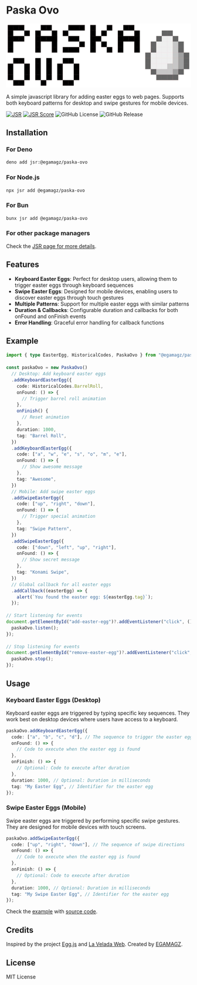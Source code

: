 # Paska Ovo

![Paska](./img/paska-logo.png)

A simple javascript library for adding easter eggs to web pages. Supports both
keyboard patterns for desktop and swipe gestures for mobile devices.

[![JSR](https://jsr.io/badges/@egamagz/paska-ovo)](https://jsr.io/@egamagz/paska-ovo)
[![JSR Score](https://jsr.io/badges/@egamagz/paska-ovo/score)](https://jsr.io/@egamagz/paska-ovo/score)
![GitHub License](https://img.shields.io/github/license/egamagz/paska-ovo)
![GitHub Release](https://img.shields.io/github/v/release/egamagz/paska-ovo)

## Installation

### For Deno

```bash
deno add jsr:@egamagz/paska-ovo
```

### For Node.js

```bash
npx jsr add @egamagz/paska-ovo
```

### For Bun

```bash
bunx jsr add @egamagz/paska-ovo
```

### For other package managers

Check the [JSR page for more details](https://jsr.io/@egamagz/paska-ovo).

## Features

- **Keyboard Easter Eggs**: Perfect for desktop users, allowing them to trigger
  easter eggs through keyboard sequences
- **Swipe Easter Eggs**: Designed for mobile devices, enabling users to discover
  easter eggs through touch gestures
- **Multiple Patterns**: Support for multiple easter eggs with similar patterns
- **Duration & Callbacks**: Configurable duration and callbacks for both onFound
  and onFinish events
- **Error Handling**: Graceful error handling for callback functions

## Example

```typescript
import { type EasterEgg, HistoricalCodes, PaskaOvo } from "@egamagz/paska-ovo";

const paskaOvo = new PaskaOvo()
  // Desktop: Add keyboard easter eggs
  .addKeyboardEasterEgg({
    code: HistoricalCodes.BarrelRoll,
    onFound: () => {
      // Trigger barrel roll animation
    },
    onFinish() {
      // Reset animation
    },
    duration: 1000,
    tag: "Barrel Roll",
  })
  .addKeyboardEasterEgg({
    code: ["a", "w", "e", "s", "o", "m", "e"],
    onFound: () => {
      // Show awesome message
    },
    tag: "Awesome",
  })
  // Mobile: Add swipe easter eggs
  .addSwipeEasterEgg({
    code: ["up", "right", "down"],
    onFound: () => {
      // Trigger special animation
    },
    tag: "Swipe Pattern",
  })
  .addSwipeEasterEgg({
    code: ["down", "left", "up", "right"],
    onFound: () => {
      // Show secret message
    },
    tag: "Konami Swipe",
  })
  // Global callback for all easter eggs
  .addCallback((easterEgg) => {
    alert(`You found the easter egg: ${easterEgg.tag}`);
  });

// Start listening for events
document.getElementById("add-easter-egg")?.addEventListener("click", () => {
  paskaOvo.listen();
});

// Stop listening for events
document.getElementById("remove-easter-egg")?.addEventListener("click", () => {
  paskaOvo.stop();
});
```

## Usage

### Keyboard Easter Eggs (Desktop)

Keyboard easter eggs are triggered by typing specific key sequences. They work
best on desktop devices where users have access to a keyboard.

```typescript
paskaOvo.addKeyboardEasterEgg({
  code: ["a", "b", "c", "d"], // The sequence to trigger the easter egg
  onFound: () => {
    // Code to execute when the easter egg is found
  },
  onFinish: () => {
    // Optional: Code to execute after duration
  },
  duration: 1000, // Optional: Duration in milliseconds
  tag: "My Easter Egg", // Identifier for the easter egg
});
```

### Swipe Easter Eggs (Mobile)

Swipe easter eggs are triggered by performing specific swipe gestures. They are
designed for mobile devices with touch screens.

```typescript
paskaOvo.addSwipeEasterEgg({
  code: ["up", "right", "down"], // The sequence of swipe directions
  onFound: () => {
    // Code to execute when the easter egg is found
  },
  onFinish: () => {
    // Optional: Code to execute after duration
  },
  duration: 1000, // Optional: Duration in milliseconds
  tag: "My Swipe Easter Egg", // Identifier for the easter egg
});
```

Check the [example](https://egamagz.github.io/paska-ovo/) with
[source code](https://github.com/EGAMAGZ/paska-ovo/tree/master/example).

## Credits

Inspired by the project [Egg.js](https://github.com/mikeflynn/egg.js) and
[La Velada Web](https://github.com/midudev/la-velada-web-oficial). Created by
[EGAMAGZ](https://github.com/EGAMAGZ).

## License

MIT License
